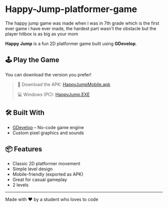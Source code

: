 # Happy-Jump-platformer-game
The happy jump game was made when i was in 7th grade which is the first ever game i have ever made, the hardest part wasn't the obstacle but the player hitbox is as big as your mom

**Happy Jump** is a fun 2D platformer game built using **GDevelop**. 

## 🕹️ Play the Game

You can download the version you prefer!

> 📱 Download the APK:  [HappyJumpMobile.apk](HappyJumpMobile.apk)
>
> 💻 Windows (PC):
> [HappyJump.EXE](HappyJump.exe)

## 🛠 Built With

- [GDevelop](https://gdevelop.io/) – No-code game engine
- Custom pixel graphics and sounds

## 📦 Features

- Classic 2D platformer movement
- Simple level design
- Mobile-friendly (exported as APK)
- Great for casual gameplay
- 2 levels


---

Made with ❤️ by a student who loves to code

